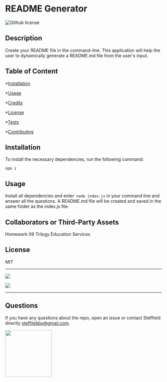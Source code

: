 # README Generator

![Github license](https://img.shields.io/badge/License-MIT-yellow.svg)

## Description

Create your README file in the command-line. This application will help the user to dynamically generate a README.md file from the user's input. 

## Table of Content

*[Installation](#installation)

*[Usage](#usage)

*[Credits](#credits)

*[License](#license)

*[Tests](#tests)

*[Contributing](#contributing)

## Installation

To install the necessary dependencies, run the following command:

`npm i`

## Usage

Install all dependencies and enter` node index.js` in your command line and answer all the questions. A README.md file will be created and saved in the same folder as the index.js file.

## Collaborators or Third-Party Assets

Homework 09 Trilogy Education Services

## License

MIT

---------------------------------------

![](READMEgif1.gif)


![](READMEgif2.gif)

---------------------------------------


## Questions

If you have any questions about the repo, open an issue or contact Steffield directly steffilebby@gmail.com.

<img src="https://avatars0.githubusercontent.com/u/56233744?v=4" width ="150px" height="150px">

